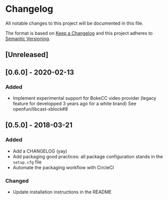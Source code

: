# Changelog

All notable changes to this project will be documented in this file.

The format is based on [Keep a Changelog](http://keepachangelog.com/en/1.0.0/)
and this project adheres to [Semantic
Versioning](http://semver.org/spec/v2.0.0.html).

## [Unreleased]

## [0.6.0] - 2020-02-13

### Added

- Implement experimental support for BokeCC video provider (legacy feature for
  developped 3 years ago for a white brand) See openfun/libcast-xblock#8

## [0.5.0] - 2018-03-21

### Added

- Add a CHANGELOG (yay)
- Add packaging good practices: all package configuration stands in the
  `setup.cfg` file
- Automate the packaging workflow with CircleCI

### Changed

- Update installation instructions in the README
